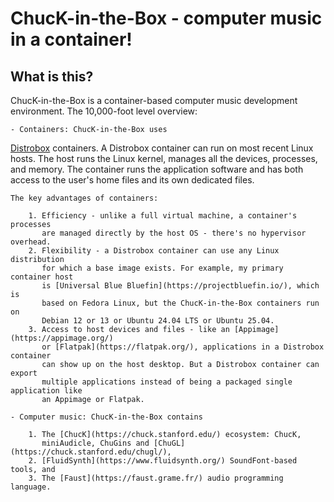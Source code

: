 # ChucK-in-the-Box - computer music in a container!

## What is this?

ChucK-in-the-Box is a container-based computer music development
environment. The 10,000-foot level overview:

    - Containers: ChucK-in-the-Box uses
[Distrobox](https://distrobox.it/) containers. A Distrobox container
can run on most recent Linux hosts. The host runs the Linux kernel,
manages all the devices, processes, and memory. The container runs
the application software and has both access to the user's home files
and its own dedicated files.

    The key advantages of containers:

        1. Efficiency - unlike a full virtual machine, a container's processes
           are managed directly by the host OS - there's no hypervisor overhead.
        2. Flexibility - a Distrobox container can use any Linux distribution
           for which a base image exists. For example, my primary container host
           is [Universal Blue Bluefin](https://projectbluefin.io/), which is
           based on Fedora Linux, but the ChucK-in-the-Box containers run on
           Debian 12 or 13 or Ubuntu 24.04 LTS or Ubuntu 25.04.
        3. Access to host devices and files - like an [Appimage](https://appimage.org/)
           or [Flatpak](https://flatpak.org/), applications in a Distrobox container
           can show up on the host desktop. But a Distrobox container can export
           multiple applications instead of being a packaged single application like
           an Appimage or Flatpak.

    - Computer music: ChucK-in-the-Box contains

        1. The [ChucK](https://chuck.stanford.edu/) ecosystem: ChucK,
           miniAudicle, ChuGins and [ChuGL](https://chuck.stanford.edu/chugl/),
        2. [FluidSynth](https://www.fluidsynth.org/) SoundFont-based tools, and
        3. The [Faust](https://faust.grame.fr/) audio programming language.  

